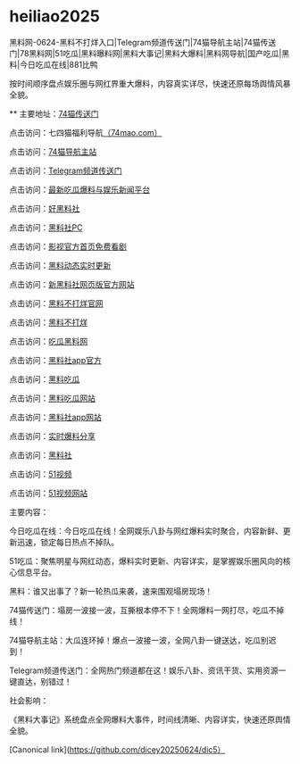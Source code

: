 # heiliao2025
黑料网-0624-黑料不打烊入口|Telegram频道传送门|74猫导航主站|74猫传送门|78黑料网|51吃瓜|黑料曝料网|黑料大事记|黑料大爆料|黑料网导航|国产吃瓜|黑料|今日吃瓜在线|881比鸭

按时间顺序盘点娱乐圈与网红界重大爆料，内容真实详尽，快速还原每场舆情风暴全貌。

** 主要地址：<a href="https://74mao.com/">74猫传送门</a>

点击访问：七四猫福利导航<a href="https://74mao.com/">（74mao.com）</a>

点击访问：<a href="https://74mao.com/">74猫导航主站</a>

点击访问：<a href="https://74mao.com/">Telegram频道传送门</a>

点击访问：<a href="https://hls-02.pages.dev/">最新吃瓜爆料与娱乐新闻平台</a>

点击访问：<a href="https://hls-03.pages.dev/">好黑料社</a>

点击访问：<a href="https://hls-04.pages.dev/">黑料社PC</a>

点击访问：<a href="https://hls-05.pages.dev/">影视官方首页免费看剧</a>

点击访问：<a href="https://hls-06.pages.dev/">黑料动态实时更新</a>

点击访问：<a href="https://hls-07.pages.dev/">新黑料社网页版官方网站</a>

点击访问：<a href="https://hls-08.pages.dev/">黑料不打烊官网</a>

点击访问：<a href="https://hls-50.pages.dev/">黑料不打烊</a>

点击访问：<a href="https://hls-51.pages.dev/">吃瓜黑料网</a>

点击访问：<a href="https://hls-52.pages.dev/">黑料社app官方</a>

点击访问：<a href="https://hls-53.pages.dev/">黑料吃瓜</a>

点击访问：<a href="https://hls-54.pages.dev/">黑料吃瓜网站</a>

点击访问：<a href="https://hls-55.pages.dev/">黑料社app网站</a>

点击访问：<a href="https://hls-56.pages.dev/">实时爆料分享</a>

点击访问：<a href="https://hls-57.pages.dev/">黑料社</a>

点击访问：<a href="https://hj-835.pages.dev/">51视频</a>

点击访问：<a href="https://hj-840.pages.dev/">51视频网站</a>

主要内容：

今日吃瓜在线：今日吃瓜在线！全网娱乐八卦与网红爆料实时聚合，内容新鲜、更新迅速，锁定每日热点不掉队。


51吃瓜：聚焦明星与网红动态，爆料实时更新、内容详实，是掌握娱乐圈风向的核心信息平台。

黑料：谁又出事了？新一轮热瓜来袭，速来围观塌房现场！

74猫传送门：塌房一波接一波，互撕根本停不下！全网爆料一网打尽，吃瓜不掉线！


74猫导航主站：大瓜连环掉！爆点一波接一波，全网八卦一键送达，吃瓜别迟到！

Telegram频道传送门：全网热门频道都在这！娱乐八卦、资讯干货、实用资源一键直达，别错过！

社会影响：

《黑料大事记》系统盘点全网爆料大事件，时间线清晰、内容详实，快速还原舆情全貌。

[Canonical link](https://github.com/dicey20250624/dic5）

